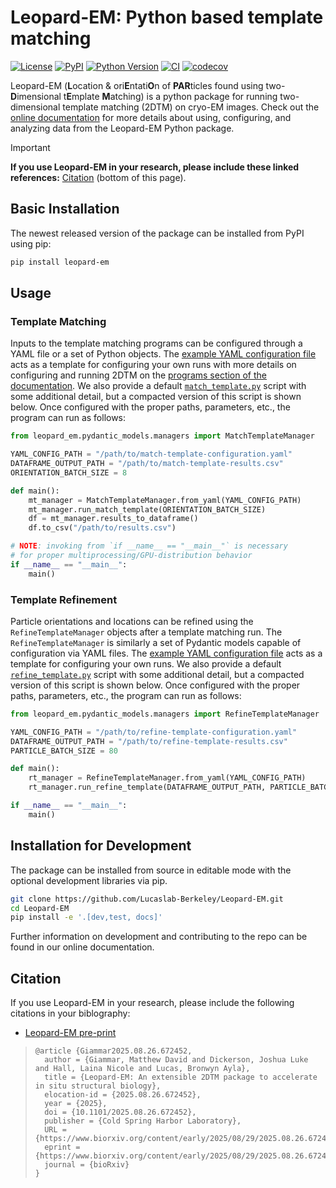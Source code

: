 # Leopard-EM: Python based template matching

[![License](https://img.shields.io/pypi/l/Leopard-EM.svg?color=green)](https://github.com/Lucaslab-Berkeley/Leopard-EM/raw/main/LICENSE)
[![PyPI](https://img.shields.io/pypi/v/Leopard-EM.svg?color=green)](https://pypi.org/project/Leopard-EM)
[![Python Version](https://img.shields.io/pypi/pyversions/Leopard-EM.svg?color=green)](https://python.org)
[![CI](https://github.com/Lucaslab-Berkeley/Leopard-EM/actions/workflows/ci.yml/badge.svg)](https://github.com/Lucaslab-Berkeley/Leopard-EM/actions/workflows/ci.yml)
[![codecov](https://codecov.io/gh/Lucaslab-Berkeley/Leopard-EM/branch/main/graph/badge.svg)](https://github.com/Lucaslab-Berkeley/Leopard-EM)

Leopard-EM (**L**ocation & ori**E**ntati**O**n of **PAR**ticles found using two-**D**imensional t**E**mplate **M**atching) is a python package for running two-dimensional template matching (2DTM) on cryo-EM images.
Check out the [online documentation](https://lucaslab-berkeley.github.io/Leopard-EM/) for more details about using, configuring, and analyzing data from the Leopard-EM Python package.

> [!IMPORTANT]
> **If you use Leopard-EM in your research, please include these linked references:** [Citation](README.md#Citation) (bottom of this page).


## Basic Installation

The newest released version of the package can be installed from PyPI using pip:

```bash
pip install leopard-em
```

## Usage

### Template Matching

Inputs to the template matching programs can be configured through a YAML file or a set of Python objects.
The [example YAML configuration file](programs/match_template/match_template_example_config.yaml) acts as a template for configuring your own runs with more details on configuring and running 2DTM on the [programs section of the documentation](https://lucaslab-berkeley.github.io/Leopard-EM/programs/match_template/).
We also provide a default [`match_template.py`](programs/match_template/run_match_template.py) script with some additional detail, but a compacted version of this script is shown below.
Once configured with the proper paths, parameters, etc., the program can run as follows:

```python
from leopard_em.pydantic_models.managers import MatchTemplateManager

YAML_CONFIG_PATH = "/path/to/match-template-configuration.yaml"
DATAFRAME_OUTPUT_PATH = "/path/to/match-template-results.csv"
ORIENTATION_BATCH_SIZE = 8

def main():
    mt_manager = MatchTemplateManager.from_yaml(YAML_CONFIG_PATH)
    mt_manager.run_match_template(ORIENTATION_BATCH_SIZE)
    df = mt_manager.results_to_dataframe()
    df.to_csv("/path/to/results.csv")

# NOTE: invoking from `if __name__ == "__main__"` is necessary
# for proper multiprocessing/GPU-distribution behavior
if __name__ == "__main__":
    main()
```

### Template Refinement

Particle orientations and locations can be refined using the `RefineTemplateManager` objects after a template matching run.
The `RefineTemplateManager` is similarly a set of Pydantic models capable of configuration via YAML files.
The [example YAML configuration file](programs/refine_template/refine_template_example_config.yaml) acts as a template for configuring your own runs.
We also provide a default [`refine_template.py`](programs/refine_template/run_refine_template.py) script with some additional detail, but a compacted version of this script is shown below.
Once configured with the proper paths, parameters, etc., the program can run as follows:

```python
from leopard_em.pydantic_models.managers import RefineTemplateManager

YAML_CONFIG_PATH = "/path/to/refine-template-configuration.yaml"
DATAFRAME_OUTPUT_PATH = "/path/to/refine-template-results.csv"
PARTICLE_BATCH_SIZE = 80

def main():
    rt_manager = RefineTemplateManager.from_yaml(YAML_CONFIG_PATH)
    rt_manager.run_refine_template(DATAFRAME_OUTPUT_PATH, PARTICLE_BATCH_SIZE)

if __name__ == "__main__":
    main()
```

## Installation for Development

The package can be installed from source in editable mode with the optional development libraries via pip.

```bash
git clone https://github.com/Lucaslab-Berkeley/Leopard-EM.git
cd Leopard-EM
pip install -e '.[dev,test, docs]'
```

Further information on development and contributing to the repo can be found in our online documentation.

## Citation

If you use Leopard-EM in your research, please include the following citations in your biblography:

- [Leopard-EM pre-print](https://doi.org/10.1101/2025.08.26.672452)
> ```
> @article {Giammar2025.08.26.672452,
>	author = {Giammar, Matthew David and Dickerson, Joshua Luke and Hall, Laina Nicole and Lucas, Bronwyn Ayla},
>	title = {Leopard-EM: An extensible 2DTM package to accelerate in situ structural biology},
>	elocation-id = {2025.08.26.672452},
>	year = {2025},
>	doi = {10.1101/2025.08.26.672452},
>	publisher = {Cold Spring Harbor Laboratory},
>	URL = {https://www.biorxiv.org/content/early/2025/08/29/2025.08.26.672452},
>	eprint = {https://www.biorxiv.org/content/early/2025/08/29/2025.08.26.672452.full.pdf},
>	journal = {bioRxiv}
> }
> ```

